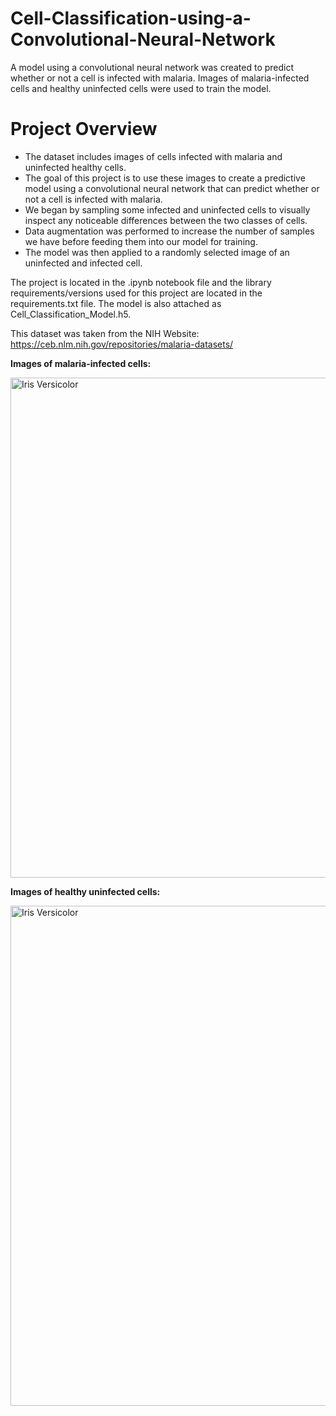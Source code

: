 # Cell-Classification-using-a-Convolutional-Neural-Network
A model using a convolutional neural network was created to predict whether or not a cell is infected with malaria. Images of malaria-infected cells and healthy uninfected cells were used to train the model.  

# Project Overview
- The dataset includes images of cells infected with malaria and uninfected healthy cells.
- The goal of this project is to use these images to create a predictive model using a convolutional neural network that can predict whether or not a cell is infected with malaria.
- We began by sampling some infected and uninfected cells to visually inspect any noticeable differences between the two classes of cells.
- Data augmentation was performed to increase the number of samples we have before feeding them into our model for training.
- The model was then applied to a randomly selected image of an uninfected and infected cell.

The project is located in the .ipynb notebook file and the library requirements/versions used for this project are located in the requirements.txt file. The model is also attached as Cell_Classification_Model.h5.

This dataset was taken from the NIH Website: https://ceb.nlm.nih.gov/repositories/malaria-datasets/

<b>Images of malaria-infected cells:</b> 

<img width="800" alt="Iris Versicolor" src="https://www.researchgate.net/profile/Mahdy_Rahman_Chowdhury_Mahdy/publication/334669002/figure/fig2/AS:784395963228161@1564025979768/Samples-drawn-from-NIH-Malaria-dataset-which-are-malaria-infected-parasite-red-blood.jpg">

<b>Images of healthy uninfected cells:</b>

<img width="800" alt="Iris Versicolor" src="https://www.researchgate.net/profile/Mahdy_Rahman_Chowdhury_Mahdy/publication/334669002/figure/fig1/AS:784395963232262@1564025979734/Samples-drawn-from-NIH-Malaria-dataset-which-are-uninfected-red-blood-cells-It-is-seen.jpg">

